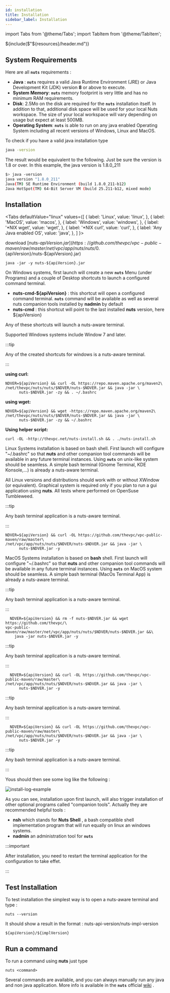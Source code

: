 ```yaml
---
id: installation
title: Installation
sidebar_label: Installation
---
```


import Tabs from '@theme/Tabs';
import TabItem from '@theme/TabItem';

${include($"${resources}/header.md")}

## System Requirements

Here are all **```nuts```** requirements :

- **Java** : **```nuts```** requires a valid Java Runtime Environment (JRE) or Java Development Kit (JDK) version **8** or above to execute.
- **System Memory**: **```nuts```** memory footprint is very little and has no minimum RAM requirements.
- **Disk**: 2.5Mo on the disk are required for the **```nuts```** installation itself. In addition to that, additional disk space will be used for your local Nuts workspace. The size of your local workspace will vary depending on usage but expect at least 500MB.
- **Operating System**: **```nuts```** is able to run on any java enabled Operating System including all recent versions of Windows, Linux and MacOS.

To check if you have a valid java installation type

```bash
java -version
```

The result would be equivalent to the following. Just be sure the version is 1.8 or over. In this example, 
the java version is 1.8.0_211

```bash
$> java -version
java version "1.8.0_211"
Java(TM) SE Runtime Environment (build 1.8.0_211-b12)
Java HotSpot(TM) 64-Bit Server VM (build 25.211-b12, mixed mode)
```


## Installation


<Tabs
  defaultValue="linux"
  values={[
    { label: 'Linux', value: 'linux', },
    { label: 'MacOS', value: 'macos', },
    { label: 'Windows', value: 'windows', },
    { label: '*NIX wget', value: 'wget', },
    { label: '*NIX curl', value: 'curl', },
    { label: 'Any Java enabled OS', value: 'java', },
  ]
}>
<TabItem value="windows">

download [nuts-${apiVersion}.jar](https://github.com/thevpc/vpc-public-maven/raw/master/net/vpc/app/nuts/nuts/0.${apiVersion}/nuts-${apiVersion}.jar)
```
java -jar -y nuts-${apiVersion}.jar
```

On Windows systems, first launch will create a new **```nuts```** Menu (under Programs) and a couple of Desktop shortcuts to launch a configured command terminal.
- **nuts-cmd-${apiVersion}** : this shortcut will open a configured command terminal. **```nuts```** command will be available as well as several nuts companion tools installed by **nadmin** by default
- **nuts-cmd**       : this shortcut will point to the last installed **nuts** version, here ${apiVersion}  

Any of these shortcuts will launch a nuts-aware terminal.

Supported Windows systems include Window 7 and later.

:::tip

Any of the created shortcuts for windows is a nuts-aware terminal.

:::

</TabItem>
<TabItem value="linux">

__using curl:__
```
NDVER=${apiVersion} && curl -OL https://repo.maven.apache.org/maven2\
/net/thevpc/nuts/nuts/$NDVER/nuts-$NDVER.jar && java -jar \
      nuts-$NDVER.jar -zy && . ~/.bashrc
```

__using wget:__
```
NDVER=${apiVersion} && wget -https://repo.maven.apache.org/maven2\
/net/thevpc/nuts/nuts/$NDVER/nuts-$NDVER.jar && java -jar \
      nuts-$NDVER.jar -zy && ~/.bashrc
```

__Using helper script:__
```
curl -OL -http://thevpc.net/nuts-install.sh && . ./nuts-install.sh
```

Linux Systems installation is based on bash shell. First launch will configure "~/.bashrc" so that **nuts** and other companion tool commands will be available in any future terminal instances.
Using **```nuts```** on unix-like system should be seamless. A simple bash terminal (Gnome Terminal, KDE Konsole,...) is already a nuts-aware terminal.

All Linux versions and distributions should work with or without XWindow (or equivalent). Graphical system is required only if you plan to run a gui application using **nuts**.
All tests where performed on OpenSuse Tumbleweed.

:::tip

Any bash terminal application is a nuts-aware terminal.

:::

</TabItem>
<TabItem value="macos">

```
NDVER=${apiVersion} && curl -OL https://github.com/thevpc/vpc-public-maven/raw/master\
/net/vpc/app/nuts/nuts/$NDVER/nuts-$NDVER.jar && java -jar \
      nuts-$NDVER.jar -y
```

MacOS Systems installation is based on **bash** shell. First launch will configure "~/.bashrc" so that **nuts** and other companion tool commands will be available in any future terminal instances.
Using **```nuts```** on MacOS system should be seamless. A simple bash terminal (MacOs Terminal App) is already a nuts-aware terminal.

:::tip

Any bash terminal application is a nuts-aware terminal.

:::

</TabItem>
<TabItem value="wget">

```
  NDVER=${apiVersion} && rm -f nuts-$NDVER.jar && wget https://github.com/thevpc/\
vpc-public-maven/raw/master/net/vpc/app/nuts/nuts/$NDVER/nuts-$NDVER.jar &&\
    java -jar nuts-$NDVER.jar -y
```

:::tip

Any bash terminal application is a nuts-aware terminal.

:::


</TabItem>
<TabItem value="curl">

```
  NDVER=${apiVersion} && curl -OL https://github.com/thevpc/vpc-public-maven/raw/master\
/net/vpc/app/nuts/nuts/$NDVER/nuts-$NDVER.jar && java -jar \
      nuts-$NDVER.jar -y
```
:::tip

Any bash terminal application is a nuts-aware terminal.

:::

</TabItem>

<TabItem value="java">

```
  NDVER=${apiVersion} && curl -OL https://github.com/thevpc/vpc-public-maven/raw/master\
/net/vpc/app/nuts/nuts/$NDVER/nuts-$NDVER.jar && java -jar \
      nuts-$NDVER.jar -y
```

:::tip

Any bash terminal application is a nuts-aware terminal.

:::

</TabItem>
</Tabs>


Yous should then see some log like the following :

![install-log-example](../../static/img/install-log-example.png)

As you can see, installation upon first launch, will also trigger installation of other optional programs called "companion tools".
Actually they are recommended helpful tools :
  + **nsh** which stands for __Nuts Shell__ , a bash compatible shell implementation program that will run equally on linux an windows systems.
  + **nadmin** an administration tool for **```nuts```** 

:::important

After installation, you need to restart the terminal application for the configuration to take effet.

:::


## Test Installation
To test installation the simplest way is to open a nuts-aware terminal and type : 

```
nuts --version
```

It should show a result in the format : nuts-api-version/nuts-impl-version

```
${apiVersion}/${implVersion}
```

## Run a command

To run a command using **nuts** just type

```
nuts <command>
```

Several commands are available, and you can always manually run any java and non java application. More info is available in the **```nuts```** official [wiki](https://github.com/thevpc/nuts/wiki) .
